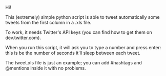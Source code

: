Hi!

This (extremely) simple python script is able to tweet automatically some tweets from the first column in a .xls file. 

To work, it needs Twitter's API keys (you can find how to get them on dev.twitter.com). 

When you run this script, it will ask you to type a number and press enter: this is be the number of seconds it'll sleep between each tweet. 

The tweet.xls file is just an example; you can add #hashtags and @mentions inside it with no problems. 